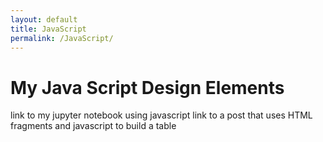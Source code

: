 ```yaml
---
layout: default 
title: JavaScript
permalink: /JavaScript/
---
```


# My Java Script Design Elements

link to my jupyter notebook using javascript 
link to a post that uses HTML fragments and javascript to build a table 